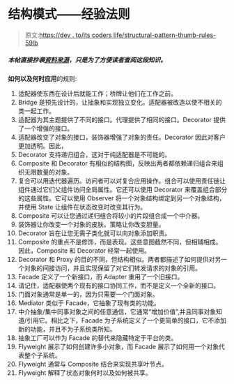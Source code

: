 # 结构模式——经验法则

> 原文:[https://dev . to/its coders life/structural-pattern-thumb-rules-59lb](https://dev.to/itscoderslife/structural-pattern-thumb-rules-59lb)

##### [](#this-post-is-directly-copied-from-sourcemaking-just-to-make-it-easy-for-readers-to-access-this-piece-of-knowledge)*本帖直接抄袭[资料来源](https://sourcemaking.com/design_patterns/structural_patterns)，只是为了方便读者查阅这段知识。*

**如何以及何时应用**的规则:

1.  适配器使东西在设计后就能工作；桥牌让他们在工作之前。
2.  Bridge 是预先设计的，让抽象和实现独立变化。适配器被改造以使不相关的类一起工作。
3.  适配器为其主题提供了不同的接口。代理提供了相同的接口。Decorator 提供了一个增强的接口。
4.  适配器改变了对象的接口，装饰器增强了对象的责任。Decorator 因此对客户更加透明。因此，
5.  Decorator 支持递归组合，这对于纯适配器是不可能的。
6.  Composite 和 Decorator 有相似的结构图，反映出两者都依赖递归组合来组织无限数量的对象。
7.  复合可以用迭代器遍历。访问者可以对复合应用操作。组合可以使用责任链让组件通过它们父组件访问全局属性。它还可以使用 Decorator 来覆盖组合部分的这些属性。它可以使用 Observer 将一个对象结构绑定到另一个对象结构，并使用 State 让组件在状态改变时改变其行为。
8.  Composite 可以让您通过递归组合将较小的片段组合成一个中介器。
9.  装饰器让你改变一个对象的皮肤。策略让你改变胆量。
10.  Decorator 旨在让您无需子类化就可以向对象添加职责。
11.  Composite 的重点不是修饰，而是表现。这些意图截然不同，但相辅相成。因此，Composite 和 Decorator 经常一起使用。
12.  Decorator 和 Proxy 的目的不同，但结构相似。两者都描述了如何提供对另一个对象的间接访问，并且实现保留了对它们转发请求的对象的引用。
13.  Facade 定义了一个新接口，而 Adapter 重用了一个旧接口。
14.  请记住，适配器使两个现有的接口协同工作，而不是定义一个全新的接口。
15.  门面对象通常是单一的，因为只需要一个门面对象。
16.  Mediator 类似于 Facade，它抽象了现有类的功能。
17.  中介抽象/集中同事对象之间的任意通信，它通常“增加价值”,并且同事对象知道/引用它。相比之下，Facade 为子系统定义了一个更简单的接口，它不添加新的功能，并且不为子系统类所知。
18.  抽象工厂可以作为 Facade 的替代来隐藏特定于平台的类。
19.  Flyweight 展示了如何创建许多小对象，而 Facade 展示了如何用一个对象代表整个子系统。
20.  Flyweight 通常与 Composite 结合来实现共享叶节点。
21.  Flyweight 解释了状态对象何时以及如何被共享。